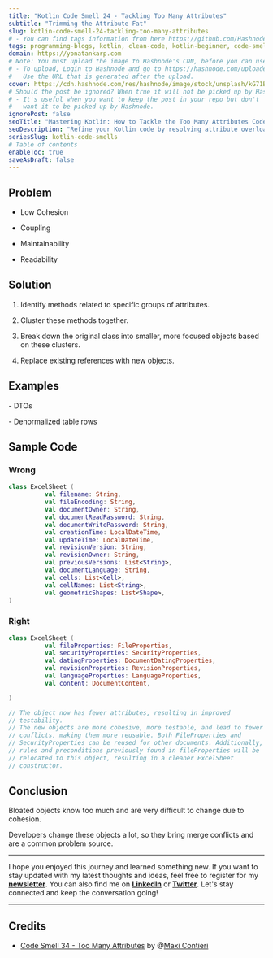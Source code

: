 ```yaml
---
title: "Kotlin Code Smell 24 - Tackling Too Many Attributes"
subtitle: "Trimming the Attribute Fat"
slug: kotlin-code-smell-24-tackling-too-many-attributes
# - You can find tags information from here https://github.com/Hashnode/support/blob/main/misc/tags.json
tags: programming-blogs, kotlin, clean-code, kotlin-beginner, code-smell-1
domain: https://yonatankarp.com
# Note: You must upload the image to Hashnode's CDN, before you can use it here.
# - To upload, Login to Hashnode and go to https://hashnode.com/uploader
#   Use the URL that is generated after the upload.
cover: https://cdn.hashnode.com/res/hashnode/image/stock/unsplash/kG71BXh8KFw/upload/42c77ff04e136ab3fe5dabad1f83a299.jpeg
# Should the post be ignored? When true it will not be picked up by Hashnode.
# - It's useful when you want to keep the post in your repo but don't
#   want it to be picked up by Hashnode.
ignorePost: false
seoTitle: "Mastering Kotlin: How to Tackle the Too Many Attributes Code Smell"
seoDescription: "Refine your Kotlin code by resolving attribute overload, enhancing code cohesion, maintainability, and readability for a more effective programming experience"
seriesSlug: kotlin-code-smells
# Table of contents
enableToc: true
saveAsDraft: false
---
```



## Problem

* Low Cohesion
    
* Coupling
    
* Maintainability
    
* Readability
    

## Solution

1. Identify methods related to specific groups of attributes.
    
2. Cluster these methods together.
    
3. Break down the original class into smaller, more focused objects based on these clusters.
    
4. Replace existing references with new objects.
    

## Examples

\- DTOs

\- Denormalized table rows

## Sample Code

### Wrong

```kotlin
class ExcelSheet (
          val filename: String,
          val fileEncoding: String,
          val documentOwner: String,
          val documentReadPassword: String,
          val documentWritePassword: String,
          val creationTime: LocalDateTime,
          val updateTime: LocalDateTime,
          val revisionVersion: String,
          val revisionOwner: String,
          val previousVersions: List<String>,
          val documentLanguage: String,
          val cells: List<Cell>,
          val cellNames: List<String>,
          val geometricShapes: List<Shape>,
)
```

### Right

```kotlin
class ExcelSheet (
          val fileProperties: FileProperties,
          val securityProperties: SecurityProperties,
          val datingProperties: DocumentDatingProperties,
          val revisionProperties: RevisionProperties,
          val languageProperties: LanguageProperties,
          val content: DocumentContent,

)

// The object now has fewer attributes, resulting in improved
// testability.
// The new objects are more cohesive, more testable, and lead to fewer
// conflicts, making them more reusable. Both FileProperties and
// SecurityProperties can be reused for other documents. Additionally,
// rules and preconditions previously found in fileProperties will be
// relocated to this object, resulting in a cleaner ExcelSheet
// constructor.
```

## Conclusion

Bloated objects know too much and are very difficult to change due to cohesion.

Developers change these objects a lot, so they bring merge conflicts and are a common problem source.

---

I hope you enjoyed this journey and learned something new. If you want to stay updated with my latest thoughts and ideas, feel free to register for my [**newsletter**](https://yonatankarp.com/newsletter). You can also find me on [**LinkedIn**](https://www.linkedin.com/in/yonatankarp/) or [**Twitter**](https://twitter.com/yonatan_karp). Let's stay connected and keep the conversation going!

---

## Credits

* [Code Smell 34 - Too Many Attributes](https://maximilianocontieri.com/code-smell-34-too-many-attributes) by @[Maxi Contieri](@mcsee)
